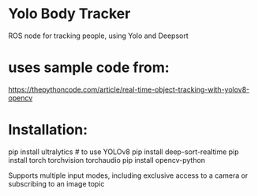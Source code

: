 # Yolo Body Tracker

ROS node for tracking people, using Yolo and Deepsort

# uses sample code from: 
https://thepythoncode.com/article/real-time-object-tracking-with-yolov8-opencv

# Installation:
pip install ultralytics # to use YOLOv8
pip install deep-sort-realtime
pip install torch torchvision torchaudio
pip install opencv-python

Supports multiple input modes, including exclusive access to a camera or subscribing to an image topic


